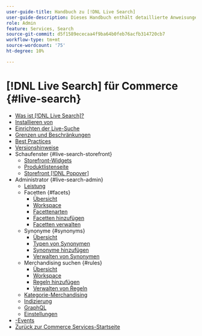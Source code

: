 ```yaml
---
user-guide-title: Handbuch zu [!DNL Live Search]
user-guide-description: Dieses Handbuch enthält detaillierte Anweisungen zur Verwendung von  [!DNL Live Search]  von Adobe Commerce.
role: Admin
feature: Services, Search
source-git-commit: d5f1589ececaa4f9ba64b0feb76acfb314720cb7
workflow-type: tm+mt
source-wordcount: '75'
ht-degree: 10%

---
```


# [!DNL Live Search] für Commerce {#live-search}

- [Was ist [!DNL Live Search]?](overview.md)
- [Installieren von](install.md)
- [Einrichten der Live-Suche](workspace.md)
- [Grenzen und Beschränkungen](boundaries-limits.md)
- [Best Practices](best-practice.md)
- [Versionshinweise](release-notes.md)
- Schaufenster {#live-search-storefront}
   - [Storefront-Widgets](storefront-widgets.md)
   - [Produktlistenseite](plp-styling.md)
   - [Storefront [!DNL Popover]](storefront-popover.md)
- Administrator {#live-search-admin}
   - [Leistung](performance.md)
   - Facetten {#facets}
      - [Übersicht](facets.md)
      - [Workspace](faceting-workspace.md)
      - [Facettenarten](facets-type.md)
      - [Facetten hinzufügen](facets-add.md)
      - [Facetten verwalten](facets-manage.md)
   - Synonyme {#synonyms}
      - [Übersicht](synonyms.md)
      - [Typen von Synonymen](synonyms-type.md)
      - [Synonyme hinzufügen](synonyms-add.md)
      - [Verwalten von Synonymen](synonyms-manage.md)
   - Merchandising suchen {#rules}
      - [Übersicht](rules.md)
      - [Workspace](rules-workspace.md)
      - [Regeln hinzufügen](rules-add.md)
      - [Verwalten von Regeln](rules-manage.md)
   - [Kategorie-Merchandising](category-merch.md)
   - [Indizierung](indexing.md)
   - [GraphQL](graphql.md)
   - [Einstellungen](settings.md)
- [-Events](events.md)
- [Zurück zur Commerce Services-Startseite](https://experienceleague.adobe.com/docs/commerce/user-guides/home.html)